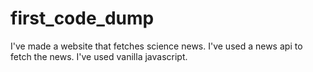 # first_code_dump
I've made a website that fetches science news. I've used a news api to fetch the news. 
I've used vanilla javascript.
